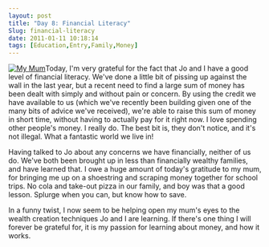 ```yaml
---
layout: post
title: "Day 8: Financial Literacy"
Slug: financial-literacy
date: 2011-01-11 10:18:14
tags: [Education,Entry,Family,Money]
---
```

[![](https://bendechrai.com/wp-content/uploads/2011/01/day8-mum-254x300.jpg "My Mum")](https://bendechrai.com/wp-content/uploads/2011/01/day8-mum.jpg)Today, I'm very grateful for the fact that Jo and I have a good level of financial literacy. We've done a little bit of pissing up against the wall in the last year, but a recent need to find a large sum of money has been dealt with simply and without pain or concern. By using the credit we have available to us (which we've recently been building given one of the many bits of advice we've received), we're able to raise this sum of money in short time, without having to actually pay for it right now. I love spending other people's money. I really do. The best bit is, they don't notice, and it's not illegal. What a fantastic world we live in!

Having talked to Jo about any concerns we have financially, neither of us do. We've both been brought up in less than financially wealthy families, and have learned that. I owe a huge amount of today's gratitude to my mum, for bringing me up on a shoestring and scraping money together for school trips. No cola and take-out pizza in our family, and boy was that a good lesson. Splurge when you can, but know how to save.

In a funny twist, I now seem to be helping open my mum's eyes to the wealth creation techniques Jo and I are learning. If there's one thing I will forever be grateful for, it is my passion for learning about money, and how it works.
